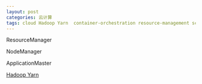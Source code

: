 ```yaml
---
layout: post
categories: 云计算
tags: cloud Hadoop Yarn  container-orchestration resource-management schedule
---
```


ResourceManager

NodeManager

ApplicationMaster

[Hadoop Yarn](https://hadoop.apache.org/docs/stable/hadoop-yarn/hadoop-yarn-site/YARN.html)